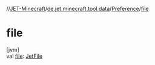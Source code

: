 //[JET-Minecraft](../../../index.md)/[de.jet.minecraft.tool.data](../index.md)/[Preference](index.md)/[file](file.md)

# file

[jvm]\
val [file](file.md): [JetFile](../-jet-file/index.md)
